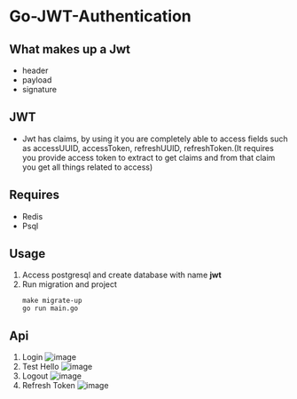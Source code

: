 
# Go-JWT-Authentication

## What makes up a Jwt
- header
- payload
- signature

## JWT
- Jwt has claims, by using it you are completely able to access fields such as accessUUID, accessToken, refreshUUID, refreshToken.(It requires you provide access token to extract to get claims and from that claim you get all things related to access)

## Requires
- Redis
- Psql
## Usage
1. Access postgresql and create database with name <strong>jwt</strong>
2. Run migration and project
    ```
   make migrate-up
   go run main.go 
   ```

## Api
1. Login
   ![image](https://user-images.githubusercontent.com/76799846/184618116-8aab193a-9d55-4697-9f39-f24a2021a42f.png)
2. Test Hello
   ![image](https://user-images.githubusercontent.com/76799846/184618201-9ef643d2-8103-4ccb-8209-e4d7e1c6b10d.png)
3. Logout
   ![image](https://user-images.githubusercontent.com/76799846/184618329-1ced73c4-2523-4195-a2c6-4fbae030ecca.png)
4. Refresh Token
   ![image](https://user-images.githubusercontent.com/76799846/184618414-49c5675b-6dea-4729-9185-3a7e675d89b4.png)
